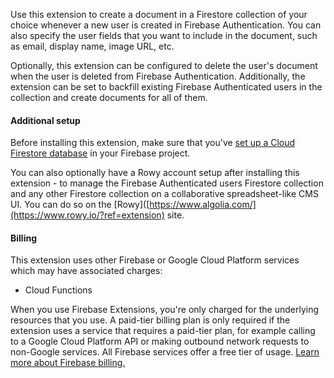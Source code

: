 Use this extension to create a document in a Firestore collection of your choice whenever a new user is created in Firebase Authentication. You can also specify the user fields that you want to include in the document, such as email, display name, image URL, etc.

Optionally, this extension can be configured to delete the user's document when the user is deleted from Firebase Authentication. Additionally, the extension can be set to backfill existing Firebase Authenticated users in the collection and create documents for all of them.

#### Additional setup

Before installing this extension, make sure that you've
[set up a Cloud Firestore database](https://firebase.google.com/docs/firestore/quickstart)
in your Firebase project.

You can also optionally have a Rowy account setup after installing this extension - to manage the Firebase Authenticated users Firestore collection and any other Firestore collection on a collaborative spreadsheet-like CMS UI. You can do so on the [Rowy]([https://www.algolia.com/](https://www.rowy.io/?ref=extension) site.

#### Billing

This extension uses other Firebase or Google Cloud Platform services which may have associated charges:

- Cloud Functions

When you use Firebase Extensions, you're only charged for the underlying resources that you use. A paid-tier billing plan is only required if the extension uses a service that requires a paid-tier plan, for example calling to a Google Cloud Platform API or making outbound network requests to non-Google services. All Firebase services offer a free tier of usage. [Learn more about Firebase billing.](https://firebase.google.com/pricing)
